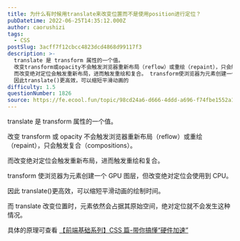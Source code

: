 ```yaml
---
title: 为什么有时候⽤translate来改变位置⽽不是使用position进行定位？
pubDatetime: 2022-06-25T14:35:12.000Z
author: caorushizi
tags:
  - CSS
postSlug: 3acff7f12cbcc4823dcd4868d99117f3
description: >-
  translate 是 transform 属性的⼀个值。
  改变transform或opacity不会触发浏览器重新布局（reflow）或重绘（repaint），只会触发复合（compositions）。
  ⽽改变绝对定位会触发重新布局，进⽽触发重绘和复合。 transform使浏览器为元素创建⼀个 GPU 图层，但改变绝对定位会使⽤到 CPU。
  因此translate()更⾼效，可以缩短平滑动画的
difficulty: 1.5
questionNumber: 1826
source: https://fe.ecool.fun/topic/98cd24a6-d666-4ddd-a696-f74fbe1552a1
---
```


translate 是 transform 属性的⼀个值。

改变 transform 或 opacity 不会触发浏览器重新布局（reflow）或重绘（repaint），只会触发复合（compositions）。

⽽改变绝对定位会触发重新布局，进⽽触发重绘和复合。

transform 使浏览器为元素创建⼀个 GPU 图层，但改变绝对定位会使⽤到 CPU。

因此 translate()更⾼效，可以缩短平滑动画的绘制时间。

⽽ translate 改变位置时，元素依然会占据其原始空间，绝对定位就不会发⽣这种情况。

具体的原理可查看 [【前端基础系列】CSS 篇-带你搞懂“硬件加速”](https://mp.weixin.qq.com/s?__biz=Mzk0NTI2NDgxNQ==&mid=2247484939&idx=1&sn=229467c549cec5e3980671f488a4d89e&chksm=c31947cbf46ecedd13f930b44e9bc2a25ce706a8d30fce56c54584598015640338a6e075b8ff#rd)
